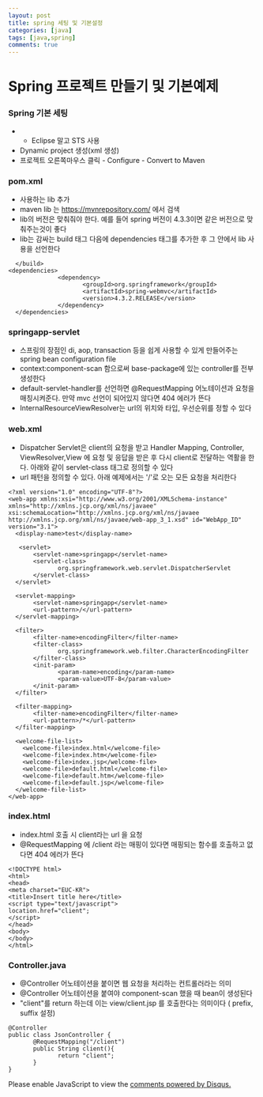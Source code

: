 ```yaml
---
layout: post
title: spring 세팅 및 기본설정
categories: [java]
tags: [java,spring]
comments: true
---
```

# Spring 프로젝트 만들기 및 기본예제
### Spring 기본 세팅
- - Eclipse 말고 STS 사용
- Dynamic project 생성(xml 생성)
- 프로젝트 오른쪽마우스 클릭 - Configure - Convert to Maven

### pom.xml
- 사용하는 lib 추가
- maven lib 는 https://mvnrepository.com/ 에서 검색
- lib의 버전은 맞춰줘야 한다. 예를 들어 spring 버전이 4.3.3이면 같은 버전으로 맞춰주는것이 좋다
- lib는 감싸는 build 태그 다음에 dependencies 태그를 추가한 후 그 안에서 lib 사용을 선언한다
~~~
  </build>
<dependencies>
              <dependency>
                     <groupId>org.springframework</groupId>
                     <artifactId>spring-webmvc</artifactId>
                     <version>4.3.2.RELEASE</version>
              </dependency>
  </dependencies>
~~~

### springapp-servlet
- 스프링의 장점인 di, aop, transaction 등을 쉽게 사용할 수 있게 만들어주는 spring bean configuration file
- context:component-scan 함으로써 base-package에 있는 controller를 전부 생성한다
- default-servlet-handler를 선언하면 @RequestMapping 어노테이션과 요청을 매칭시켜준다. 만약 mvc 선언이 되어있지 않다면 404 에러가 뜬다
- InternalResourceViewResolver는 url의 위치와 타입, 우선순위를 정할 수 있다

### web.xml
- Dispatcher Servlet은 client의 요청을 받고 Handler Mapping, Controller,  ViewResolver,View 에 요청 및 응답을 받은 후 다시 client로 전달하는 역활을 한다. 아래와 같이 servlet-class 태그로 정의할 수 있다
- url 패턴을 정의할 수 있다. 아래 예제에서는 '/'로 오는 모든 요청을 처리한다
~~~
<?xml version="1.0" encoding="UTF-8"?>
<web-app xmlns:xsi="http://www.w3.org/2001/XMLSchema-instance"  xmlns="http://xmlns.jcp.org/xml/ns/javaee"  xsi:schemaLocation="http://xmlns.jcp.org/xml/ns/javaee  http://xmlns.jcp.org/xml/ns/javaee/web-app_3_1.xsd" id="WebApp_ID" version="3.1">
  <display-name>test</display-name>
  
   <servlet>
       <servlet-name>springapp</servlet-name>
       <servlet-class>
              org.springframework.web.servlet.DispatcherServlet
       </servlet-class>
  </servlet>
  
  <servlet-mapping>
       <servlet-name>springapp</servlet-name>
       <url-pattern>/</url-pattern>
  </servlet-mapping>
  
  <filter>
       <filter-name>encodingFilter</filter-name>
       <filter-class>
              org.springframework.web.filter.CharacterEncodingFilter
       </filter-class>
       <init-param>
              <param-name>encoding</param-name>
              <param-value>UTF-8</param-value>
       </init-param>
  </filter>
  
  <filter-mapping>
       <filter-name>encodingFilter</filter-name>
       <url-pattern>/*</url-pattern>
  </filter-mapping>
  
  <welcome-file-list>
    <welcome-file>index.html</welcome-file>
    <welcome-file>index.htm</welcome-file>
    <welcome-file>index.jsp</welcome-file>
    <welcome-file>default.html</welcome-file>
    <welcome-file>default.htm</welcome-file>
    <welcome-file>default.jsp</welcome-file>
  </welcome-file-list>
</web-app>
~~~

### index.html
- index.html 호출 시 client라는 url 을 요청
- @RequestMapping 에 /client 라는 매핑이 있다면 매핑되는 함수를 호출하고 없다면 404 에러가 뜬다
~~~
<!DOCTYPE html>
<html>
<head>
<meta charset="EUC-KR">
<title>Insert title here</title>
<script type="text/javascript">
location.href="client";
</script>
</head>
<body>
</body>
</html>
~~~

### Controller.java
- @Controller 어노테이션을 붙이면 웹 요청을 처리하는 컨트롤러라는 의미
- @Controller 어노테이션을 붙여야 component-scan 했을 때 bean이 생성된다
- "client"를 return 하는데 이는 view/client.jsp 를 호출한다는 의미이다 ( prefix, suffix 설정)

~~~
@Controller
public class JsonController {
       @RequestMapping("/client")
       public String client(){
              return "client";           
       }
}
~~~



<div id="disqus_thread"></div>
<script>

/**
*  RECOMMENDED CONFIGURATION VARIABLES: EDIT AND UNCOMMENT THE SECTION BELOW TO INSERT DYNAMIC VALUES FROM YOUR PLATFORM OR CMS.
*  LEARN WHY DEFINING THESE VARIABLES IS IMPORTANT: https://disqus.com/admin/universalcode/#configuration-variables*/
/*
var disqus_config = function () {
this.page.url = PAGE_URL;  // Replace PAGE_URL with your page's canonical URL variable
this.page.identifier = PAGE_IDENTIFIER; // Replace PAGE_IDENTIFIER with your page's unique identifier variable
};
*/
(function() { // DON'T EDIT BELOW THIS LINE
var d = document, s = d.createElement('script');
s.src = 'https://parkwonhui.disqus.com/embed.js';
s.setAttribute('data-timestamp', +new Date());
(d.head || d.body).appendChild(s);
})();
</script>
<noscript>Please enable JavaScript to view the <a href="https://disqus.com/?ref_noscript">comments powered by Disqus.</a></noscript>
                            
